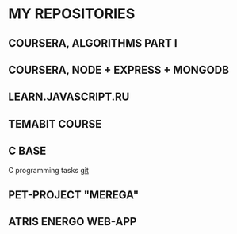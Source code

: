 # MY REPOSITORIES

## COURSERA, ALGORITHMS PART I

## COURSERA, NODE + EXPRESS + MONGODB

## LEARN.JAVASCRIPT.RU

## TEMABIT COURSE

## C BASE

C programming tasks [git](https://github.com/vaskivnyuk/C_base)

## PET-PROJECT "MEREGA"

## ATRIS ENERGO WEB-APP
